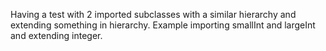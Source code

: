 Having a test with 2 imported subclasses with a similar hierarchy and extending something in hierarchy.
Example importing smallInt and largeInt and extending integer.